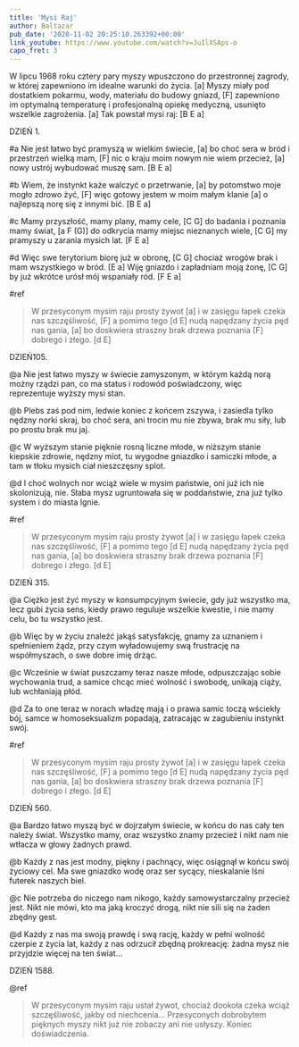 ```yaml
---
title: 'Mysi Raj'
author: Baltazar
pub_date: '2020-11-02 20:25:10.263392+00:00'
link_youtube: https://www.youtube.com/watch?v=JuIlXSAps-o
capo_fret: 3
---
```


W lipcu 1968 roku cztery pary myszy wpuszczono do przestronnej zagrody, w której zapewniono im idealne warunki do życia. [a]
Myszy miały pod dostatkiem pokarmu, wody, materiału do budowy gniazd, [F]
zapewniono im optymalną temperaturę i profesjonalną opiekę medyczną, usunięto wszelkie zagrożenia. [a]
Tak powstał mysi raj: [B E a]

DZIEŃ 1.

#a
Nie jest łatwo być pramyszą w wielkim świecie,  	[a]
bo choć sera w bród i przestrzeń wielką mam,   	[F]
nic o kraju moim nowym nie wiem przecież,  		[a]
nowy ustrój wybudować muszę sam. 			[B E a]

#b
Wiem, że instynkt każe walczyć o przetrwanie,   	[a]
by potomstwo moje mogło zdrowo żyć,   		[F]
więc gotowy jestem w moim małym klanie 		[a]
o najlepszą norę się z innymi bić.   			[B E a]

#c
Mamy przyszłość, mamy plany, mamy cele,    		[C G]
do badania i poznania mamy świat,    		           [a F (G)]
do odkrycia mamy miejsc nieznanych wiele,    	[C G]
my pramyszy u zarania mysich lat.     			[F E a]

#d
Więc swe terytorium biorę już w obronę,   		[C G]
chociaż wrogów brak i mam wszystkiego w bród. 	[E a]
Wiję gniazdo i zapładniam moją żonę,    		[C G]
by już wkrótce urósł mój wspaniały ród.    		[F E a]

#ref
>W przesyconym mysim raju prosty żywot     	[a]
>i w zasięgu łapek czeka nas szczęśliwość,                	[F]
>a pomimo tego                                                                     	[d E]
>nudą napędzany życia pęd nas gania,                         	[a]
>bo doskwiera straszny brak drzewa poznania      	[F]
>dobrego i złego.                                                                     	[d E]

DZIEŃ105.

@a
Nie jest łatwo myszy w świecie zamyszonym,
w którym każdą norą możny rządzi pan,
co ma status i rodowód poświadczony,
więc reprezentuje wyższy mysi stan.

@b
Plebs zaś pod nim, ledwie koniec z końcem zszywa,
i zasiedla tylko nędzny norki skraj,
bo choć sera, ani trocin mu nie zbywa,
brak mu siły, lub po prostu brak mu jaj.

@c
W wyższym stanie pięknie rosną liczne młode,
w niższym stanie kiepskie zdrowie, nędzny miot,
tu wygodne gniazdko i samiczki młode,
a tam w tłoku mysich ciał nieszczęsny splot.

@d
I choć wolnych nor wciąż wiele w mysim państwie,
oni już ich nie skolonizują, nie.
Słaba mysz ugruntowała się w poddaństwie,
zna już tylko system i do miasta lgnie.

#ref
>W przesyconym mysim raju prosty żywot     	[a]
>i w zasięgu łapek czeka nas szczęśliwość,                	[F]
>a pomimo tego                                                                     	[d E]
>nudą napędzany życia pęd nas gania,                         	[a]
>bo doskwiera straszny brak drzewa poznania      	[F]
>dobrego i złego.                                                                     	[d E]

DZIEŃ 315.

@a
Ciężko jest żyć myszy w konsumpcyjnym świecie,
gdy już wszystko ma, lecz gubi życia sens,
kiedy prawo reguluje wszelkie kwestie,
i nie mamy celu, bo tu wszystko jest.

@b
Więc by w życiu znaleźć jakąś satysfakcję,
gnamy za uznaniem i spełnieniem żądz,
przy czym wyładowujemy swą frustrację
na współmyszach, o swe dobre imię drżąc.

@c
Wcześnie w świat puszczamy teraz nasze młode,
odpuszczając sobie wychowania trud,
a samice chcąc mieć wolność i swobodę,
unikają ciąży, lub wchłaniają płód.

@d
Za to one teraz w norach władzę mają
i o prawa samic toczą wściekły bój,
samce w homoseksualizm popadają,
zatracając w zagubieniu instynkt swój.

#ref
>W przesyconym mysim raju prosty żywot     	[a]
>i w zasięgu łapek czeka nas szczęśliwość,                	[F]
>a pomimo tego                                                                     	[d E]
>nudą napędzany życia pęd nas gania,                         	[a]
>bo doskwiera straszny brak drzewa poznania      	[F]
>dobrego i złego.                                                                     	[d E]

DZIEŃ 560. 

@a
Bardzo łatwo myszą być w dojrzałym świecie,
w końcu do nas cały ten należy świat.
Wszystko mamy, oraz wszystko znamy przecież
i nikt nam nie wtłacza w głowy żadnych prawd.

@b
Każdy z nas jest modny, piękny i pachnący,
więc osiągnął w końcu swój życiowy cel.
Ma swe gniazdko wodę oraz ser sycący,
nieskalanie lśni futerek naszych biel.

@c
Nie potrzeba do niczego nam nikogo,
każdy samowystarczalny przecież jest.
Nikt nie mówi, kto ma jaką kroczyć drogą,
nikt nie sili się na żaden zbędny gest.

@d
Każdy z nas ma swoją prawdę i swą rację,
każdy w pełni wolność czerpie z życia lat,
każdy z nas odrzucił zbędną prokreację:
żadna mysz nie przyjdzie więcej na ten świat…

DZIEŃ 1588.

@ref
>W przesyconym mysim raju ustał żywot,
>chociaż dookoła czeka wciąż szczęśliwość, 
>jakby od niechcenia…
>Przesyconych dobrobytem pięknych myszy
>nikt już nie zobaczy ani nie usłyszy.
>Koniec doświadczenia.